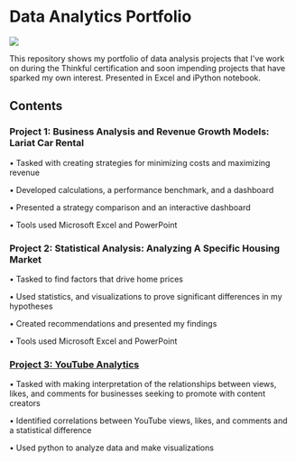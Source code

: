 # Data Analytics Portfolio

<p align=”center”>
<a href=https://www.linkedin.com/in/adriansealy/>
<img src=https://img.shields.io/badge/-LinkedIn-blue?style=plastic&logo=linkedin>
</a>
</p> 

This repository shows my portfolio of data analysis projects that I've work on during the Thinkful certification and soon impending projects that have sparked my own interest. Presented in Excel and iPython notebook.

## Contents

### Project 1: Business Analysis and Revenue Growth Models: Lariat Car Rental

•	Tasked with creating strategies for minimizing costs and maximizing revenue

•	Developed calculations, a performance benchmark, and a dashboard  

•	Presented a strategy comparison and an interactive dashboard

•	Tools used Microsoft Excel and PowerPoint

### Project 2: Statistical Analysis: Analyzing A Specific Housing Market

•	Tasked to find factors that drive home prices

•	Used statistics, and visualizations to prove significant differences in my hypotheses

•	Created recommendations and presented my findings

•	Tools used Microsoft Excel and PowerPoint

### [Project 3: YouTube Analytics](https://github.com/AdrianKSealy/AdrianKSealy.io/blob/main/Capstone_III_2.ipynb)

•	Tasked with making interpretation of the relationships between views, likes, and comments for businesses seeking to promote with content creators

•	Identified correlations between YouTube views, likes, and comments and a statistical difference

•	Used python to analyze data and make visualizations
